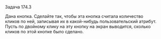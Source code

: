 Задача 174.3

Дана кнопка. Сделайте так, чтобы эта кнопка считала количество кликов по ней, записывая их в какой-нибудь пользовательский атрибут. Пусть по двойному клику на эту кнопку на экран выводится, сколько кликов по этой кнопке было сделано.